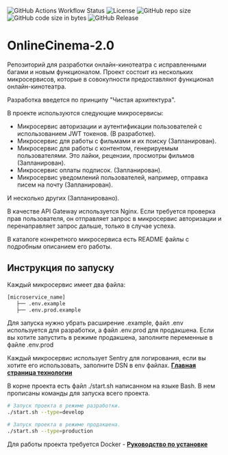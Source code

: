 ![GitHub Actions Workflow Status](https://img.shields.io/github/actions/workflow/status/AlexanderPRM/OnlineCInema-2.0/linters.yaml)
![License](https://img.shields.io/github/license/AlexanderPRM/OnlineCinema-2.0.svg)
![GitHub repo size](https://img.shields.io/github/repo-size/AlexanderPRM/OnlineCinema-2.0)
![GitHub code size in bytes](https://img.shields.io/github/languages/code-size/AlexanderPRM/OnlineCinema-2.0)
![GitHub Release](https://img.shields.io/github/v/release/AlexanderPRM/OnlineCinema-2.0)

# OnlineCinema-2.0

Репозиторий для разработки онлайн-кинотеатра с исправленными багами и новым функционалом. Проект состоит из нескольких микросервисов, которые в совокупности предоставляют функционал онлайн-кинотеатра.

Разработка введется по принципу "Чистая архитектура".

В проекте используются следующие микросервисы:

- Микросервис авторизации и аутентификации пользователей с использованием JWT токенов. (В разработке).
- Микросервис для работы с фильмами и их поиску (Запланирован).
- Микросервис для работы с контентом, генерируемым пользователями. Это лайки, рецензии, просмотры фильмов (Запланирован).
- Микросервис оплаты подписок. (Запланирован).
- Микросервис уведомлений пользователей, например, отправка писем на почту (Запланирован).

И несколько других (Запланировано).

В качестве API Gateway используется Nginx. Если требуется проверка прав пользователя, он отправляет запрос в микросервис авторизации и перенаправляет запрос дальше, только в случае успеха.

В каталоге конкретного микросервиса есть README файлы с подробным описанием его работы.

## Инструкция по запуску

Каждый микросервис имеет два файла:

```bash
[microservice_name]
   ├── .env.example
   ├── .env.prod.example
```

Для запуска нужно убрать расширение .example, файл .env используется для разработки, а файл .env.prod для продакшена. Если вы хотите запустить в режиме продакшена, заполните переменные в файле .env.prod

Каждый микросервис использует Sentry для логирования, если вы хотите его использовать, заполните DSN в env файлах. [**Главная страница технологии**](https://sentry.io/)

В корне проекта есть файл ./start.sh написанном на языке Bash.
В нем прописаны команды для запуска всего проекта.

```bash
# Запуск проекта в режиме разработки.
./start.sh --type=develop

# Запуск проекта в режиме продакшена.
./start.sh --type=production
```

Для работы проекта требуется Docker - [**Руководство по установке**](https://docs.docker.com/manuals/)
